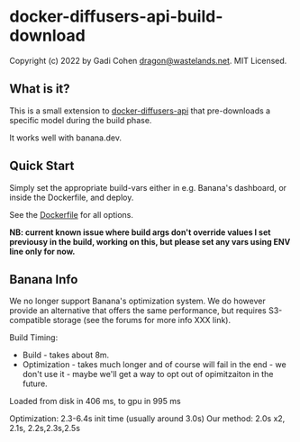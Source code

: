 # docker-diffusers-api-build-download

Copyright (c) 2022 by Gadi Cohen <dragon@wastelands.net>.  MIT Licensed.

## What is it?

This is a small extension to
[docker-diffusers-api](https://github.com/kiri-art/docker-diffusers-api)
that pre-downloads a specific model during the build phase.

It works well with banana.dev.

## Quick Start

Simply set the appropriate build-vars either in e.g. Banana's dashboard, or inside the Dockerfile, and deploy.

See the [Dockerfile](./Dockerfile) for all options.

**NB: current known issue where build args don't override values I set previousy in the build, working on this, but please set any vars using ENV line only for now.**

## Banana Info

We no longer support Banana's optimization system.  We do
however provide an alternative that offers the same
performance, but requires S3-compatible storage (see the
forums for more info XXX link).

Build Timing:

  * Build - takes about 8m.
  * Optimization - takes much longer and of course will fail in the end - we don't use it - maybe we'll get a way to opt out of opimitzaiton in the future.

Loaded from disk in 406 ms, to gpu in 995 ms

Optimization: 2.3-6.4s init time (usually around 3.0s)
Our method: 2.0s x2, 2.1s, 2.2s,2.3s,2.5s
